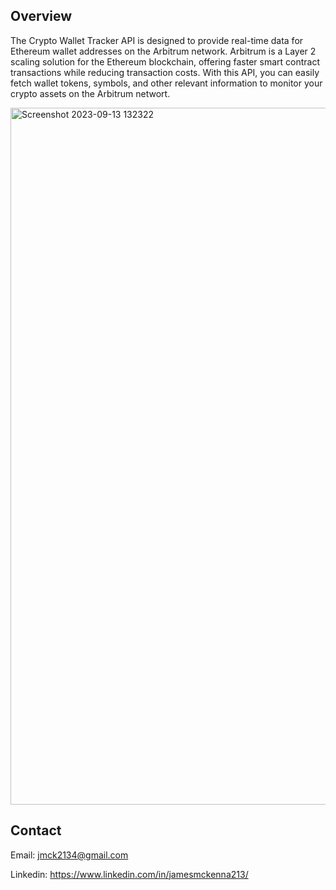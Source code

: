 

## Overview
The Crypto Wallet Tracker API is designed to provide real-time data for Ethereum wallet addresses on the Arbitrum network. Arbitrum is a Layer 2 scaling solution for the Ethereum blockchain, offering faster smart contract transactions while reducing transaction costs. With this API, you can easily fetch wallet tokens, symbols, and other relevant information to monitor your crypto assets on the Arbitrum networt. 

<img width="1115" alt="Screenshot 2023-09-13 132322" src="https://github.com/Jamesm2134/Crypto-Wallet-Tracker-API/assets/132638062/13631eb4-9e10-4b21-a16c-8fa1b639f700">

## Contact
Email: jmck2134@gmail.com

Linkedin: https://www.linkedin.com/in/jamesmckenna213/